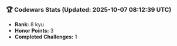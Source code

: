 ### 🏆 Codewars Stats (Updated: 2025-10-07 08:12:39 UTC)

- **Rank:** 8 kyu
- **Honor Points:** 3
- **Completed Challenges:** 1
